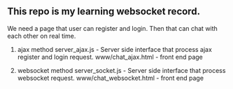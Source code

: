 ## This repo is my learning websocket record.

We need a page that user can register and login. Then that can chat with each other on real time.

1. ajax method
server_ajax.js - Server side interface that process ajax register and login request.
www/chat_ajax.html - front end page

2. websocket method
server_socket.js - Server side interface that process websocket request.
www/chat_websocket.html - front end page